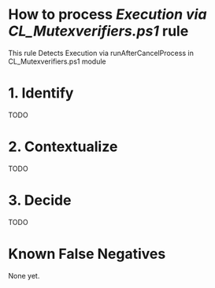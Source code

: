 # How to process *Execution via CL_Mutexverifiers.ps1* rule
This rule Detects Execution via runAfterCancelProcess in CL_Mutexverifiers.ps1 module

# 1. Identify
TODO

# 2. Contextualize
TODO

# 3. Decide
TODO

# Known False Negatives
None yet.
